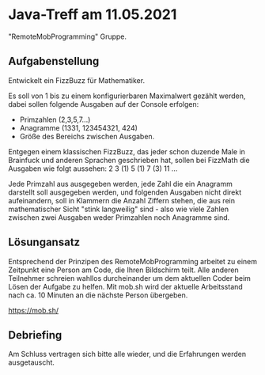 # Java-Treff am 11.05.2021

"RemoteMobProgramming" Gruppe.

## Aufgabenstellung

Entwickelt ein FizzBuzz für Mathematiker.

Es soll von 1 bis zu einem konfigurierbaren Maximalwert gezählt werden, dabei sollen folgende Ausgaben auf der Console erfolgen:
* Primzahlen (2,3,5,7...)
* Anagramme (1331, 123454321, 424)
* Größe des Bereichs zwischen Ausgaben.

Entgegen einem klassischen FizzBuzz, das jeder schon duzende Male in Brainfuck und anderen Sprachen geschrieben hat, sollen bei FizzMath die Ausgaben wie folgt aussehen:
2
3
(1)
5
(1)
7
(3)
11
...

Jede Primzahl aus ausgegeben werden, jede Zahl die ein Anagramm darstellt soll ausgegeben werden, und folgenden Ausgaben nicht direkt aufeinandern, soll in Klammern die Anzahl Ziffern stehen, die aus rein mathematischer Sicht "stink langweilig" sind - also wie viele Zahlen zwischen zwei Ausgaben weder Primzahlen noch Anagramme sind.

## Lösungansatz

Entsprechend der Prinzipen des RemoteMobProgramming arbeitet zu einem Zeitpunkt eine Person am Code, die Ihren Bildschirm teilt.
Alle anderen Teilnehmer schreien wahllos durcheinander um dem aktuellen Coder beim Lösen der Aufgabe zu helfen.
Mit mob.sh wird der aktuelle Arbeitsstand nach ca. 10 Minuten an die nächste Person übergeben.

https://mob.sh/

## Debriefing

Am Schluss vertragen sich bitte alle wieder, und die Erfahrungen werden ausgetauscht.
